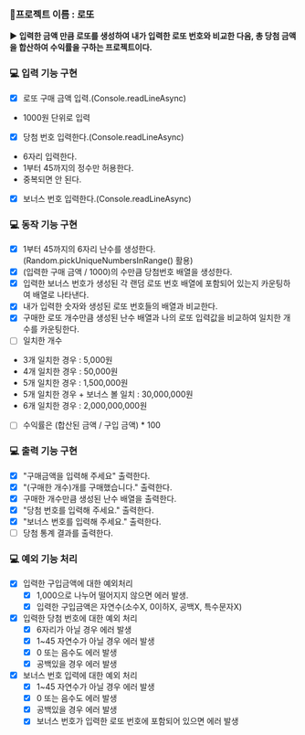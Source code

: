 ### 🚩프로젝트 이름 : 로또

**▶ 입력한 금액 만큼 로또를 생성하여 내가 입력한 로또 번호와 비교한 다음, 총 당첨 금액을 합산하여 수익률을 구하는 프로젝트이다.**

### 💻 입력 기능 구현

- [x] 로또 구매 금액 입력.(Console.readLineAsync)
- 1000원 단위로 입력
  <br/>
- [x] 당첨 번호 입력한다.(Console.readLineAsync)
- 6자리 입력한다.
- 1부터 45까지의 정수만 허용한다.
- 중복되면 안 된다.
  <br/>
- [x] 보너스 번호 입력한다.(Console.readLineAsync)

### 💻 동작 기능 구현

- [x] 1부터 45까지의 6자리 난수를 생성한다. (Random.pickUniqueNumbersInRange() 활용)
- [x] (입력한 구매 금액 / 1000)의 수만큼 당첨번호 배열을 생성한다.
- [x] 입력한 보너스 번호가 생성된 각 랜덤 로또 번호 배열에 포함되어 있는지 카운팅하여 배열로 나타낸다.
- [x] 내가 입력한 숫자와 생성된 로또 번호들의 배열과 비교한다.
- [x] 구매한 로또 개수만큼 생성된 난수 배열과 나의 로또 입력값을 비교하여 일치한 개수를 카운팅한다.
- [ ] 일치한 개수
- 3개 일치한 경우 : 5,000원
- 4개 일치한 경우 : 50,000원
- 5개 일치한 경우 : 1,500,000원
- 5개 일치한 경우 + 보너스 볼 일치 : 30,000,000원
- 6개 일치한 경우 : 2,000,000,000원
- [ ] 수익률은 (합산된 금액 / 구입 금액) \* 100

### 💻 출력 기능 구현

- [x] "구매금액을 입력해 주세요" 출력한다.
- [x] "(구매한 개수)개를 구매했습니다." 출력한다.
- [x] 구매한 개수만큼 생성된 난수 배열을 출력한다.
- [x] "당첨 번호를 입력해 주세요." 출력한다.
- [x] "보너스 번호를 입력해 주세요." 출력한다.
- [ ] 당첨 통계 결과를 출력한다.

### 💻 예외 기능 처리

- [x] 입력한 구입금액에 대한 예외처리
  - [x] 1,000으로 나누어 떨어지지 않으면 에러 발생.
  - [x] 입력한 구입금액은 자연수(소수X, 0이하X, 공백X, 특수문자X)
        <br/>
- [x] 입력한 당첨 번호에 대한 예외 처리
  - [x] 6자리가 아닐 경우 에러 발생
  - [x] 1~45 자연수가 아닐 경우 에러 발생
  - [x] 0 또는 음수도 에러 발생
  - [x] 공백있을 경우 에러 발생
        <br/>
- [x] 보너스 번호 입력에 대한 예외 처리
  - [x] 1~45 자연수가 아닐 경우 에러 발생
  - [x] 0 또는 음수도 에러 발생
  - [x] 공백있을 경우 에러 발생
  - [x] 보너스 번호가 입력한 로또 번호에 포함되어 있으면 에러 발생
